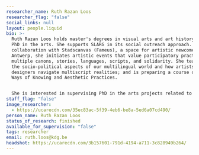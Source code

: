 ```yaml
---
researcher_name: Ruth Razan Loos
researcher_flag: "false"
social_links: null
layout: people.liquid
bio: >-
  Ruth Razan Loos holds master's degrees in visual arts and art history and a
  PhD in the arts. She supports SLARG in its social outreach approach. In
  collaboration with Stadscanvas (Fameus), a space for artistic newcomers in
  Antwerp, she initiates artistic events that value participatory practices,
  multiple canons, stories, languages, scripts, and solidarity. She teaches on
  the socio-political aspects of our multilingual world and how artists and
  designers navigate multiscript realities; and is preparing a course on Islamic
  Ways of Knowing and Aesthetic Practices.  


  S﻿he is interested in supervising PhD in the arts projects related to the Arabic script / the role of art in Islamic ways of knowing / sustainability and social justice from the Islamic perspective.
staff_flag: "false"
image_researcher:
  - https://ucarecdn.com/35ec83ac-5f39-4eb6-be8a-5ed6a07cd490/
person_name: Ruth Razan Loos
status_of_research: finished
available_for_supervision: "false"
tags: researcher
email: ruth.loos@kdg.be
headshot: https://ucarecdn.com/3b157601-791d-4194-a711-3c828949b264/
---
```

